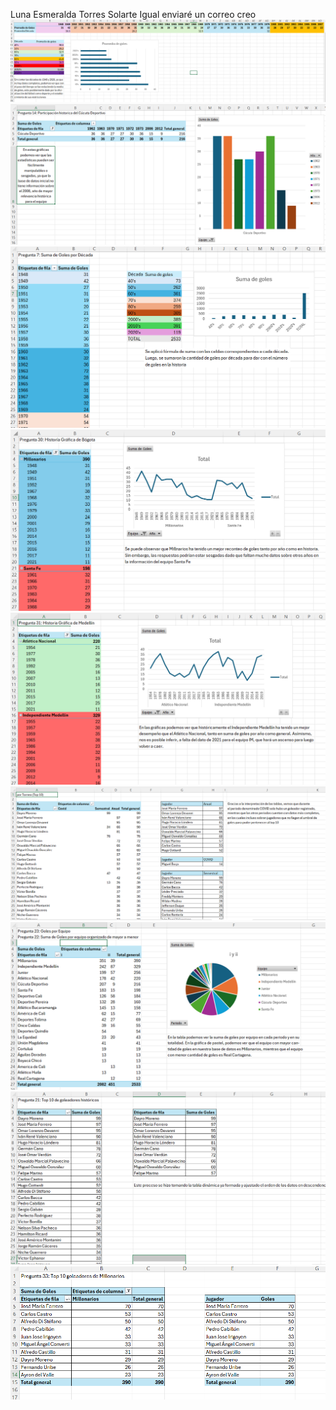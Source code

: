 Luna Esmeralda Torres Solarte 
Igual enviaré un correo creo
![Pregunta 1](<Captura de pantalla 2024-04-29 171547.png>)
![Pregunta 14](<Captura de pantalla 2024-04-29 171829.png>)
![Pregunta 7](<Captura de pantalla 2024-04-29 173433.png>)
![Pregunta 30](<Captura de pantalla 2024-04-29 173509.png>)
![Pregunta 31](<Captura de pantalla 2024-04-29 173608.png>)
![Pregunta 27](<Captura de pantalla 2024-04-29 173700.png>)
![Preguntas 22 y 23](<Captura de pantalla 2024-04-29 173735.png>)
![Pregunta 21](<Captura de pantalla 2024-04-29 174759.png>)
![Pregunta 33](<Captura de pantalla 2024-04-29 174810.png>)
